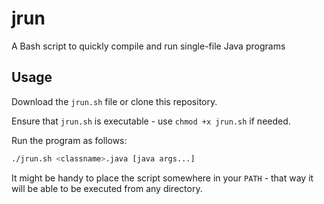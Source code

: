 # jrun
A Bash script to quickly compile and run single-file Java programs

## Usage
Download the `jrun.sh` file or clone this repository.

Ensure that `jrun.sh` is executable - use `chmod +x jrun.sh` if needed.

Run the program as follows:

```bash
./jrun.sh <classname>.java [java args...]
```

It might be handy to place the script somewhere in your `PATH` - that way it will be able to be executed from any directory.
